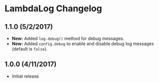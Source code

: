 # LambdaLog Changelog

## 1.1.0 (5/2/2017)
* **New:** Added `log.debug()` method for debug messages.
* **New:** Added `config.debug` to enable and disable debug log messages (default is `false`).

## 1.0.0 (4/11/2017)
* Initial release

